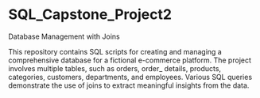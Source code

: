 # SQL_Capstone_Project2
Database Management with Joins

This repository contains SQL scripts for creating and managing a comprehensive database for a fictional e-commerce platform. The project involves multiple tables, such as orders, order_ details, products, categories, customers, departments, and employees. Various SQL queries demonstrate the use of joins to extract meaningful insights from the data.
